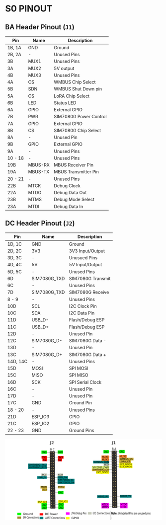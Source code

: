 # **S0 PINOUT**

## **BA Header Pinout (`J1`)**

| Pin     | Name    | Description            |
| ------- | ------- | ---------------------- |
| 1B, 1A  | GND     | Ground                 |
| 2B, 2A  | -       | Unused Pins            |
| 3B      | MUX1    | Unused Pins            |
| 3A      | MUX2    | 5V output              |
| 4B      | MUX3    | Unused Pins            |
| 4A      | CS      | WMBUS Chip Select      |
| 5B      | SDN     | WMBUS Shut Down pin    |
| 5A      | CS      | LoRA Chip Select       |
| 6B      | LED     | Status LED             |
| 6A      | GPIO    | External GPIO          |
| 7B      | PWR     | SIM7080G Power Control |
| 7A      | GPIO    | External GPIO          |
| 8B      | CS      | SIM7080G Chip Select   |
| 8A      | -       | Unused Pin             |
| 9B      | GPIO    | External GPIO          |
| 9A      | -       | Unused Pins            |
| 10 - 18 | -       | Unused Pins            |
| 19B     | MBUS-RX | MBUS Receiver Pin      |
| 19A     | MBUS-TX | MBUS Transmitter Pin   |
| 20 - 21 | -       | Unused Pins            |
| 22B     | MTCK    | Debug Clock            |
| 22A     | MTDO    | Debug Data Out         |
| 23B     | MTMS    | Debug Mode Select      |
| 23A     | MTDI    | Debug Data In          |

## **DC Header Pinout (`J2`)**

| Pin      | Name         | Description       |
| -------- | ------------ | ----------------- |
| 1D, 1C   | GND          | Ground            |
| 2D, 2C   | 3V3          | 3V3 Input/Output  |
| 3D, 3C   | -            | Unusued Pins      |
| 4D, 4C   | 5V           | 5V Input/Output   |
| 5D, 5C   | -            | Unused Pins       |
| 6D       | SIM7080G_TXD | SIM7080G Transmit |
| 6C       | -            | Unused Pins       |
| 7D       | SIM7080G_TXD | SIM7080G Receive  |
| 8 - 9    | -            | Unused Pins       |
| 10D      | SCL          | I2C Clock Pin     |
| 10C      | SDA          | I2C Data Pin      |
| 11D      | USB_D-       | Flash/Debug ESP   |
| 11C      | USB_D+       | Flash/Debug ESP   |
| 12D      | -            | Unused Pin        |
| 12C      | SIM7080G_D-  | SIM7080G Data -   |
| 13D      | -            | Unused Pin        |
| 13C      | SIM7080G_D+  | SIM7080G Data +   |
| 14D, 14C | -            | Unused Pins       |
| 15D      | MOSI         | SPI MOSI          |
| 15C      | MISO         | SPI MISO          |
| 16D      | SCK          | SPI Serial Clock  |
| 16C      | -            | Unused Pin        |
| 17D      | -            | Unused Pin        |
| 17C      | GND          | Ground Pin        |
| 18 - 20  | -            | Unused Pins       |
| 21D      | ESP_IO3      | GPIO              |
| 21C      | ESP_IO2      | GPIO              |
| 22 - 23  | GND          | Ground Pins       |

![s0 pinout labeled](images/s0pinheader.png)
